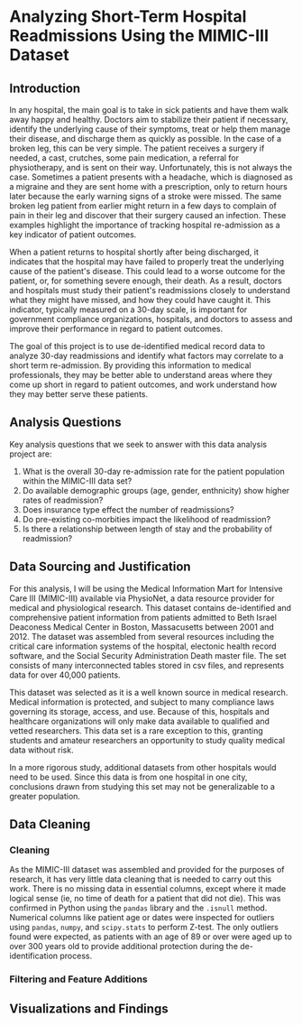 # Analyzing Short-Term Hospital Readmissions Using the MIMIC-III Dataset

## Introduction

In any hospital, the main goal is to take in sick patients and have them walk away happy and healthy. Doctors aim to stabilize their patient if necessary, identify the underlying cause of their symptoms, treat or help them manage their disease, and discharge them as quickly as possible. In the case of a broken leg, this can be very simple. The patient receives a surgery if needed, a cast, crutches, some pain medication, a referral for physiotherapy, and is sent on their way. Unfortunately, this is not always the case. Sometimes a patient presents with a headache, which is diagnosed as a migraine and they are sent home with a prescription, only to return hours later because the early warning signs of a stroke were missed. The same broken leg patient from earlier might return in a few days to complain of pain in their leg and discover that their surgery caused an infection. These examples highlight the importance of tracking hospital re-admission as a key indicator of patient outcomes.

When a patient returns to hospital shortly after being discharged, it indicates that the hospital may have failed to properly treat the underlying cause of the patient's disease. This could lead to a worse outcome for the patient, or, for something severe enough, their death. As a result, doctors and hospitals must study their patient's readmissions closely to understand what they might have missed, and how they could have caught it. This indicator, typically measured on a 30-day scale, is important for government compliance organizations, hospitals, and doctors to assess and improve their performance in regard to patient outcomes. 

The goal of this project is to use de-identified medical record data to analyze 30-day readmissions and identify what factors may correlate to a short term re-admission. By providing this information to medical professionals, they may be better able to understand areas where they come up short in regard to patient outcomes, and work understand how they may better serve these patients.

## Analysis Questions
Key analysis questions that we seek to answer with this data analysis project are:

1. What is the overall 30-day re-admission rate for the patient population within the MIMIC-III data set?
2. Do available demographic groups (age, gender, enthnicity) show higher rates of readmission?
3. Does insurance type effect the number of readmissions?
4. Do pre-existing co-morbities impact the likelihood of readmission?
5. Is there a relationship between length of stay and the probability of readmission?

## Data Sourcing and Justification

For this analysis, I will be using the Medical Information Mart for Intensive Care III (MIMIC-III) available via PhysioNet, a data resource provider for medical and physiological research. This dataset contains de-identified and comprehensive patient information from patients admitted to Beth Israel Deaconess Medical Center in Boston, Massacusetts between 2001 and 2012. The dataset was assembled from several resources including the critical care information systems of the hospital, electonic health record software, and the Social Security Administration Death master file. The set consists of many interconnected tables stored in csv files, and represents data for over 40,000 patients. 

This dataset was selected as it is a well known source in medical research. Medical information is protected, and subject to many compliance laws governing its storage, access, and use. Because of this, hospitals and healthcare organizations will only make data available to qualified and vetted researchers. This data set is a rare exception to this, granting students and amateur researchers an opportunity to study quality medical data without risk. 

In a more rigorous study, additional datasets from other hospitals would need to be used. Since this data is from one hospital in one city, conclusions drawn from studying this set may not be generalizable to a greater population. 

## Data Cleaning

### Cleaning

As the MIMIC-III dataset was assembled and provided for the purposes of research, it has very little data cleaning that is needed to carry out this work. There is no missing data in essential columns, except where it made logical sense (ie, no time of death for a patient that did not die). This was confirmed in Python using the `pandas` library and the `.isnull` method. Numerical columns like patient age or dates were inspected for outliers using `pandas`, `numpy`, and `scipy.stats` to perform Z-test. The only outliers found were expected, as patients with an age of 89 or over were aged up to over 300 years old to provide additional protection during the de-identification process.  

### Filtering and Feature Additions




## Visualizations and Findings